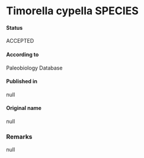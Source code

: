 Timorella cypella SPECIES
=======

#### Status
ACCEPTED

#### According to
Paleobiology Database

#### Published in
null

#### Original name
null

### Remarks
null